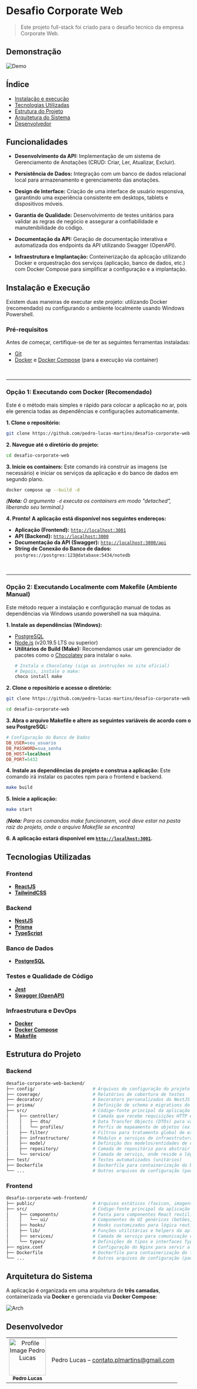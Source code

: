 # Desafio Corporate Web

> Este projeto full-stack foi criado para o desafio tecnico da empresa Corporate Web.

## Demonstração

![Demo](./docs/demo/demo.gif)

## Índice

- [ Instalação e execução](#instalação-e-execução)
- [ Tecnologias Utilizadas](#tecnologias-utilizadas)
- [ Estrutura do Projeto](#estrutura-do-projeto)
- [ Arquitetura do Sistema](#arquitetura-do-sistema)
- [ Desenvolvedor](#desenvolvedor)

## Funcionalidades

- **Desenvolvimento da API:** Implementação de um sistema de Gerenciamento de Anotações (CRUD: Criar, Ler, Atualizar, Excluir).

- **Persistência de Dados:** Integração com um banco de dados relacional local para armazenamento e gerenciamento das anotações.

- **Design de Interface:** Criação de uma interface de usuário responsiva, garantindo uma experiência consistente em desktops, tablets e dispositivos móveis.

- **Garantia de Qualidade:** Desenvolvimento de testes unitários para validar as regras de negócio e assegurar a confiabilidade e manutenibilidade do código.

- **Documentação da API:** Geração de documentação interativa e automatizada dos endpoints da API utilizando Swagger (OpenAPI).

- **Infraestrutura e Implantação:** Conteinerização da aplicação utilizando Docker e orquestração dos serviços (aplicação, banco de dados, etc.) com Docker Compose para simplificar a configuração e a implantação.

## Instalação e Execução

Existem duas maneiras de executar este projeto: utilizando Docker (recomendado) ou configurando o ambiente localmente usando Windows Powershell.

### Pré-requisitos

Antes de começar, certifique-se de ter as seguintes ferramentas instaladas:

- [Git](https://git-scm.com/)
- [Docker](https://docs.docker.com/desktop/setup/install/windows-install/) e [Docker Compose](https://docs.docker.com/compose/install/linux/) (para a execução via container)

<br>

---

### **Opção 1: Executando com Docker (Recomendado)**

Este é o método mais simples e rápido para colocar a aplicação no ar, pois ele gerencia todas as dependências e configurações automaticamente.

**1. Clone o repositório:**

```bash
git clone https://github.com/pedro-lucas-martins/desafio-corporate-web.git
```

**2. Navegue até o diretório do projeto:**

```bash
cd desafio-corporate-web
```

**3. Inicie os containers:**
Este comando irá construir as imagens (se necessário) e iniciar os serviços da aplicação e do banco de dados em segundo plano.

```bash
docker compose up --build -d
```

_(**Nota:** O argumento `-d` executa os containers em modo "detached", liberando seu terminal.)_

**4. Pronto! A aplicação está disponível nos seguintes endereços:**

- **Aplicação (Frontend):** [`http://localhost:3001`](http://localhost:3001)
- **API (Backend):** [`http://localhost:3000`](http://localhost:3000)
- **Documentação da API (Swagger):** [`http://localhost:3000/api`](http://localhost:3000/api)
- **String de Conexão do Banco de dados:** `postgres://postgres:123@database:5434/notedb`

<br>

---

### **Opção 2: Executando Localmente com Makefile (Ambiente Manual)**

Este método requer a instalação e configuração manual de todas as dependências via Windows usando powershell na sua máquina.

**1. Instale as dependências (Windows):**

- [PostgreSQL](https://www.postgresql.org/download/windows/)
- [Node.js](https://nodejs.org/en/download) (v20.19.5 LTS ou superior)
- **Utilitários de Build (Make):** Recomendamos usar um gerenciador de pacotes como o [Chocolatey](https://chocolatey.org/install) para instalar o `make`.
  ```powershell
  # Instala o Chocolatey (siga as instruções no site oficial)
  # Depois, instale o make:
  choco install make
  ```

**2. Clone o repositório e acesse o diretório:**

```bash
git clone https://github.com/pedro-lucas-martins/desafio-corporate-web.git
```

```bash
cd desafio-corporate-web
```

**3. Abra o arquivo Makefile e altere as seguintes variáveis de acordo com o seu PostgreSQL:**

```ini
# Configuração do Banco de Dados
DB_USER=seu_usuario
DB_PASSWORD=sua_senha
DB_HOST=localhost
DB_PORT=5432
```

**4. Instale as dependências do projeto e construa a aplicação:**
Este comando irá instalar os pacotes npm para o frontend e backend.

```bash
make build
```

**5. Inicie a aplicação:**

```bash
make start
```

_(**Nota:** Para os comandos make funcionarem, você deve estar na pasta raiz do projeto, onde o arquivo Makefile se encontra)_

**6. A aplicação estará disponível em [`http://localhost:3001`](http://localhost:3001).**

## Tecnologias Utilizadas

### **Frontend**

- **[ReactJS](https://react.dev/)**
- **[TailwindCSS](https://tailwindcss.com/)**

### **Backend**

- **[NestJS](https://nestjs.com/)**
- **[Prisma](https://www.prisma.io/)**
- **[TypeScript](https://www.typescriptlang.org/)**

### **Banco de Dados**

- **[PostgreSQL](https://www.postgresql.org/)**

### **Testes e Qualidade de Código**

- **[Jest](https://jestjs.io/)**
- **[Swagger (OpenAPI)](https://swagger.io/)**

### **Infraestrutura e DevOps**

- **[Docker](https://www.docker.com/)**
- **[Docker Compose](https://docs.docker.com/compose/)**
- **[Makefile](<https://en.wikipedia.org/wiki/Make_(software)>)**

## Estrutura do Projeto

### Backend

```bash
desafio-corporate-web-backend/
├── config/                      # Arquivos de configuração do projeto
├── coverage/                    # Relatórios de cobertura de testes
├── decorator/                   # Decorators personalizados do NestJS
├── prisma/                      # Definição de schema e migrations do Prisma ORM
├── src/                         # Código-fonte principal da aplicação
│    ├── controller/             # Camada que recebe requisições HTTP e envia respostas
│    │   ├── dto/                # Data Transfer Objects (DTOs) para validação de dados
│    │   └── profiles/           # Perfis de mapeamento de objetos (ex: AutoMapper)
│    ├── filter/                 # Filtros para tratamento global de exceções
│    ├── infrastructure/         # Módulos e serviços de infraestrutura (ex: conexão com banco)
│    ├── model/                  # Definição dos modelos/entidades de domínio
│    ├── repository/             # Camada de repositório para abstrair o acesso aos dados
│    └── service/                # Camada de serviço, onde reside a lógica de negócio
├── test/                        # Testes automatizados (unitários)
├── Dockerfile                   # Dockerfile para containerização do backend
└── ...                          # Outros arquivos de configuração (package.json, tsconfig.json, etc.)
```

### Frontend

```bash
desafio-corporate-web-frontend/
├── public/                      # Arquivos estáticos (favicon, imagens, etc.)
├── src/                         # Código-fonte principal da aplicação
│    ├── components/             # Pasta para componentes React reutilizáveis
│    │   └── ui/                 # Componentes de UI genéricos (botões, inputs, cards, etc.)
│    ├── hooks/                  # Hooks customizados para lógica reutilizável
│    ├── lib/                    # Funções utilitárias e helpers da aplicação
│    ├── services/               # Camada de serviço para comunicação com APIs
│    └── types/                  # Definições de tipos e interfaces TypeScript
├── nginx.conf                   # Configuração do Nginx para servir a aplicação em produção
├── Dockerfile                   # Dockerfile para containerização do frontend
└── ...                          # Outros arquivos de configuração (package.json, tailwind, etc.)
```

## Arquitetura do Sistema

A aplicação é organizada em uma arquitetura de **três camadas**, containerizada via **Docker** e gerenciada via **Docker Compose**:

![Arch](./docs/demo/archi.png)

## Desenvolvedor

<table>
    <tr>
        <td align="center">
            <a href="https://github.com/pedro-lucas-martins">
                <img
                    src="https://avatars.githubusercontent.com/u/104742715?s=400&u=880b177e66f184d14f02c2f6c8e591cf240eeded&v=4"
                    width="100px;"
                    alt="Profile Image Pedro Lucas"
                />
                </br>
                <sub>
                    <b>Pedro Lucas</b>
                </sub>
            </a>
        </td>
        <td align="center">
            <p>Pedro Lucas –
                <a href="mailto:contato.plmartins@gmail.com">
                    contato.plmartins@gmail.com
                </a>
            </p>
        </td>
    </tr>
